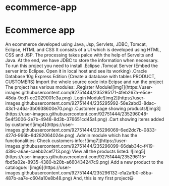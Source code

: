 # ecommerce-app
<h1>Ecommerce app</h1>
An ecommerce developed using Java, Jsp, Servlets, JDBC, Tomcat, Eclipse, HTML and CSS
It consists of a UI which is developed using HTML, CSS and JSP.
The processing takes palce with the help of Servelts and Java. 
At the end, we have JDBC to store the information when necessary. 
To run this project you need to install
  .Eclipse
  .Tomcat Server (Embed the server into Eclipse. Open it in local host and see its working)
  .Oracle Database 10g Express Edition (Create a database with tables PRODUCT, CUSTOMERS)
Import the whole source code into Ecipse and run the project
The project has various modules: 
.Register Module![img1](https://user-images.githubusercontent.com/92751444/235295171-4feb267a-e5ce-48da-9cd1-ec2029001c3a.png)
.Login Module![img2](https://user-images.githubusercontent.com/92751444/235295992-58e2abd3-8dac-43c1-a46a-3b0938600e70.png)
.Customer page showing products![img3](https://user-images.githubusercontent.com/92751444/235296048-5e4f3006-2e7b-4948-8d3b-376651cd45a1.png)
.Cart showing items added by customer![img4](https://user-images.githubusercontent.com/92751444/235296069-6ed2dc7b-0833-427d-966b-8d282064024e.png)
.Admin module which has the functionalities:
  Check customers info:
  ![img7](https://user-images.githubusercontent.com/92751444/235296099-66dab34c-f419-439c-a6ae-caebb2cef713.png)
  View all the products listed:
  ![img5](https://user-images.githubusercontent.com/92751444/235296115-fbd5a02e-8935-4380-b20b-a660434247c9.png)
  Add a new product to the catalogue:
  ![img6](https://user-images.githubusercontent.com/92751444/235296132-e1a2afb0-e8ba-487b-aa7e-c604a10e8b48.png)
And, this is my first project😃
